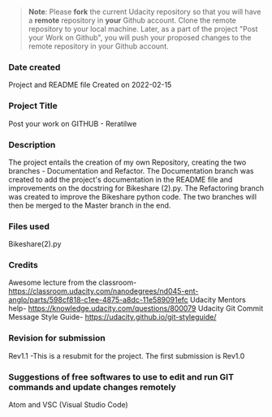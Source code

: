>**Note**: Please **fork** the current Udacity repository so that you will have a **remote** repository in **your** Github account. Clone the remote repository to your local machine. Later, as a part of the project "Post your Work on Github", you will push your proposed changes to the remote repository in your Github account.

### Date created
Project and README file Created on 2022-02-15

### Project Title
Post your work on GITHUB - Reratilwe

### Description
The project entails the creation of my own Repository, creating the two branches - Documentation and Refactor. The Documentation branch was created to add the project's documentation in the README file and improvements on the docstring for Bikeshare (2).py. The Refactoring branch was created to improve the Bikeshare python code. The two branches will then be merged to the Master branch in the end.

### Files used
Bikeshare(2).py

### Credits
Awesome lecture from the classroom- https://classroom.udacity.com/nanodegrees/nd045-ent-anglo/parts/598cf818-c1ee-4875-a8dc-11e589091efc Udacity Mentors help- https://knowledge.udacity.com/questions/800079 Udacity Git Commit Message Style Guide- https://udacity.github.io/git-styleguide/

### Revision for submission
Rev1.1 -This is a resubmit for the project. The first submission is Rev1.0


### Suggestions of free softwares to use to edit and run GIT commands and update  changes remotely
Atom and VSC (Visual Studio Code)

